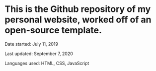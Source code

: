 # This is the Github repository of my personal website, worked off of an open-source template. 



Date started: July 11, 2019

Last updated: September 7, 2020

Languages used: HTML, CSS, JavaScript